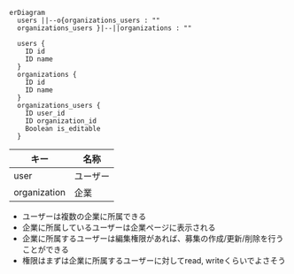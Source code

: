 ```mermaid
erDiagram
  users ||--o{organizations_users : ""
  organizations_users }|--||organizations : ""

  users {
    ID id
    ID name
  }
  organizations {
    ID id
    ID name
  }
  organizations_users {
    ID user_id
    ID organization_id
    Boolean is_editable
  }
```

| キー | 名称 |
| --- | --- |
| user | ユーザー |
| organization | 企業 |

- ユーザーは複数の企業に所属できる
- 企業に所属しているユーザーは企業ページに表示される
- 企業に所属するユーザーは編集権限があれば、募集の作成/更新/削除を行うことができる
- 権限はまずは企業に所属するユーザーに対してread, writeくらいでよさそう

